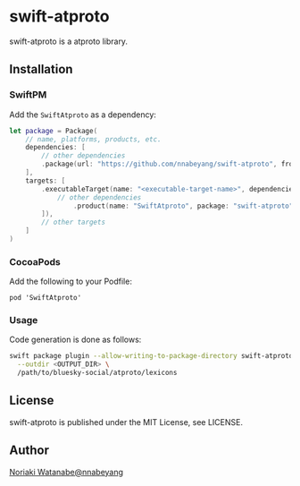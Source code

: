 # swift-atproto

swift-atproto is a atproto library.

## Installation

### SwiftPM

Add the `SwiftAtproto` as a dependency:

```swift
let package = Package(
    // name, platforms, products, etc.
    dependencies: [
        // other dependencies
        .package(url: "https://github.com/nnabeyang/swift-atproto", from: "0.11.1"),
    ],
    targets: [
        .executableTarget(name: "<executable-target-name>", dependencies: [
            // other dependencies
                .product(name: "SwiftAtproto", package: "swift-atproto"),
        ]),
        // other targets
    ]
)
```

### CocoaPods

Add the following to your Podfile:

```terminal
pod 'SwiftAtproto'
```

### Usage

Code generation is done as follows:
```bash
swift package plugin --allow-writing-to-package-directory swift-atproto \
  --outdir <OUTPUT_DIR> \
  /path/to/bluesky-social/atproto/lexicons
```

## License

swift-atproto is published under the MIT License, see LICENSE.

## Author
[Noriaki Watanabe@nnabeyang](https://bsky.app/profile/did:plc:bnh3bvyqr3vzxyvjdnrrusbr)
